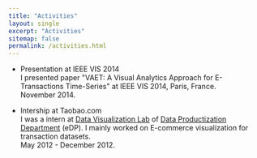 ```yaml
---
title: "Activities"
layout: single
excerpt: "Activities"
sitemap: false
permalink: /activities.html
---
```


* Presentation at IEEE VIS 2014<br>
I presented paper "VAET: A Visual Analytics Approach for E-Transactions Time-Series" at IEEE VIS 2014, Paris, France. <br> November 2014.

* Intership at Taobao.com<br>
I was a intern at [Data Visualization Lab](http://datavlab.org/) of [Data Productization Department](http://www.tbdata.org/about-us#jobs) (eDP). I mainly worked on E-commerce visualization for transaction datasets. <br> May 2012 - December 2012.
